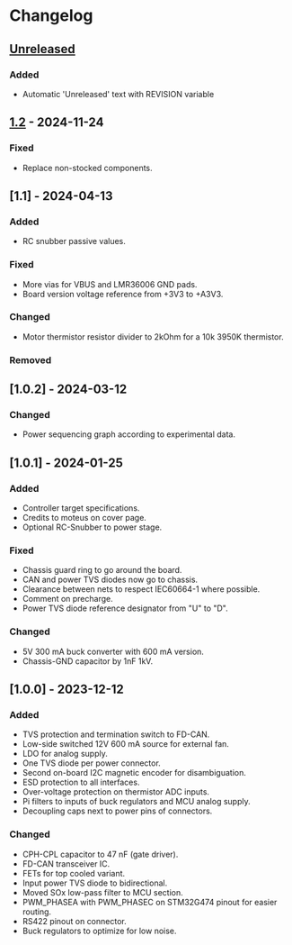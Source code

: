 # Changelog

## [Unreleased]

### Added

-   Automatic 'Unreleased' text with REVISION variable

## [1.2] - 2024-11-24

### Fixed

-   Replace non-stocked components. 

## [1.1] - 2024-04-13

### Added

-   RC snubber passive values.

### Fixed

-   More vias for VBUS and LMR36006 GND pads.
-   Board version voltage reference from +3V3 to +A3V3.

### Changed

-   Motor thermistor resistor divider to 2kOhm for a 10k 3950K thermistor.

### Removed

## [1.0.2] - 2024-03-12

### Changed

-   Power sequencing graph according to experimental data.

## [1.0.1] - 2024-01-25

### Added

-   Controller target specifications.
-   Credits to moteus on cover page.
-   Optional RC-Snubber to power stage.

### Fixed

-   Chassis guard ring to go around the board.
-   CAN and power TVS diodes now go to chassis.
-   Clearance between nets to respect IEC60664-1 where possible.
-   Comment on precharge.
-   Power TVS diode reference designator from "U" to "D".

### Changed

-   5V 300 mA buck converter with 600 mA version.
-   Chassis-GND capacitor by 1nF 1kV.

## [1.0.0] - 2023-12-12

### Added

-   TVS protection and termination switch to FD-CAN.
-   Low-side switched 12V 600 mA source for external fan.
-   LDO for analog supply.
-   One TVS diode per power connector.
-   Second on-board I2C magnetic encoder for disambiguation.
-   ESD protection to all interfaces.
-   Over-voltage protection on thermistor ADC inputs.
-   Pi filters to inputs of buck regulators and MCU analog supply.
-   Decoupling caps next to power pins of connectors.

### Changed

-   CPH-CPL capacitor to 47 nF (gate driver).
-   FD-CAN transceiver IC.
-   FETs for top cooled variant.
-   Input power TVS diode to bidirectional.
-   Moved SOx low-pass filter to MCU section.
-   PWM_PHASEA with PWM_PHASEC on STM32G474 pinout for easier routing.
-   RS422 pinout on connector.
-   Buck regulators to optimize for low noise.

[Unreleased]: https://github.com/nguyen-v/amulet_controller_kibot/compare/1.2...HEAD

[1.2]: https://github.com/nguyen-v/amulet_controller_kibot/compare/d6ae1b5c90e64e5234182d3a9395cc7c5e75fb5f...1.2
